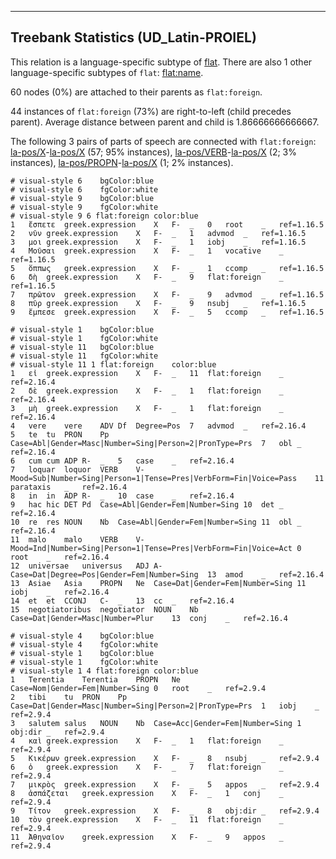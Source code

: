 

--------------------------------------------------------------------------------

## Treebank Statistics (UD_Latin-PROIEL)

This relation is a language-specific subtype of [flat]().
There are also 1 other language-specific subtypes of `flat`: [flat:name]().

60 nodes (0%) are attached to their parents as `flat:foreign`.

44 instances of `flat:foreign` (73%) are right-to-left (child precedes parent).
Average distance between parent and child is 1.86666666666667.

The following 3 pairs of parts of speech are connected with `flat:foreign`: [la-pos/X]()-[la-pos/X]() (57; 95% instances), [la-pos/VERB]()-[la-pos/X]() (2; 3% instances), [la-pos/PROPN]()-[la-pos/X]() (1; 2% instances).


~~~ conllu
# visual-style 6	bgColor:blue
# visual-style 6	fgColor:white
# visual-style 9	bgColor:blue
# visual-style 9	fgColor:white
# visual-style 9 6 flat:foreign	color:blue
1	ἔσπετε	greek.expression	X	F-	_	0	root	_	ref=1.16.5
2	νῦν	greek.expression	X	F-	_	1	advmod	_	ref=1.16.5
3	μοι	greek.expression	X	F-	_	1	iobj	_	ref=1.16.5
4	Μοῦσαι	greek.expression	X	F-	_	1	vocative	_	ref=1.16.5
5	ὅππως	greek.expression	X	F-	_	1	ccomp	_	ref=1.16.5
6	δὴ	greek.expression	X	F-	_	9	flat:foreign	_	ref=1.16.5
7	πρῶτον	greek.expression	X	F-	_	9	advmod	_	ref=1.16.5
8	πῦρ	greek.expression	X	F-	_	9	nsubj	_	ref=1.16.5
9	ἔμπεσε	greek.expression	X	F-	_	5	ccomp	_	ref=1.16.5

~~~


~~~ conllu
# visual-style 1	bgColor:blue
# visual-style 1	fgColor:white
# visual-style 11	bgColor:blue
# visual-style 11	fgColor:white
# visual-style 11 1 flat:foreign	color:blue
1	εἰ	greek.expression	X	F-	_	11	flat:foreign	_	ref=2.16.4
2	δὲ	greek.expression	X	F-	_	1	flat:foreign	_	ref=2.16.4
3	μὴ	greek.expression	X	F-	_	1	flat:foreign	_	ref=2.16.4
4	vere	vere	ADV	Df	Degree=Pos	7	advmod	_	ref=2.16.4
5	te	tu	PRON	Pp	Case=Abl|Gender=Masc|Number=Sing|Person=2|PronType=Prs	7	obl	_	ref=2.16.4
6	cum	cum	ADP	R-	_	5	case	_	ref=2.16.4
7	loquar	loquor	VERB	V-	Mood=Sub|Number=Sing|Person=1|Tense=Pres|VerbForm=Fin|Voice=Pass	11	parataxis	_	ref=2.16.4
8	in	in	ADP	R-	_	10	case	_	ref=2.16.4
9	hac	hic	DET	Pd	Case=Abl|Gender=Fem|Number=Sing	10	det	_	ref=2.16.4
10	re	res	NOUN	Nb	Case=Abl|Gender=Fem|Number=Sing	11	obl	_	ref=2.16.4
11	malo	malo	VERB	V-	Mood=Ind|Number=Sing|Person=1|Tense=Pres|VerbForm=Fin|Voice=Act	0	root	_	ref=2.16.4
12	universae	universus	ADJ	A-	Case=Dat|Degree=Pos|Gender=Fem|Number=Sing	13	amod	_	ref=2.16.4
13	Asiae	Asia	PROPN	Ne	Case=Dat|Gender=Fem|Number=Sing	11	iobj	_	ref=2.16.4
14	et	et	CCONJ	C-	_	13	cc	_	ref=2.16.4
15	negotiatoribus	negotiator	NOUN	Nb	Case=Dat|Gender=Masc|Number=Plur	13	conj	_	ref=2.16.4

~~~


~~~ conllu
# visual-style 4	bgColor:blue
# visual-style 4	fgColor:white
# visual-style 1	bgColor:blue
# visual-style 1	fgColor:white
# visual-style 1 4 flat:foreign	color:blue
1	Terentia	Terentia	PROPN	Ne	Case=Nom|Gender=Fem|Number=Sing	0	root	_	ref=2.9.4
2	tibi	tu	PRON	Pp	Case=Dat|Gender=Masc|Number=Sing|Person=2|PronType=Prs	1	iobj	_	ref=2.9.4
3	salutem	salus	NOUN	Nb	Case=Acc|Gender=Fem|Number=Sing	1	obj:dir	_	ref=2.9.4
4	καὶ	greek.expression	X	F-	_	1	flat:foreign	_	ref=2.9.4
5	Κικέρων	greek.expression	X	F-	_	8	nsubj	_	ref=2.9.4
6	ὁ	greek.expression	X	F-	_	7	flat:foreign	_	ref=2.9.4
7	μικρὸς	greek.expression	X	F-	_	5	appos	_	ref=2.9.4
8	ἀσπάζεται	greek.expression	X	F-	_	1	conj	_	ref=2.9.4
9	Τίτον	greek.expression	X	F-	_	8	obj:dir	_	ref=2.9.4
10	τὸν	greek.expression	X	F-	_	11	flat:foreign	_	ref=2.9.4
11	Ἀθηναῖον	greek.expression	X	F-	_	9	appos	_	ref=2.9.4

~~~



